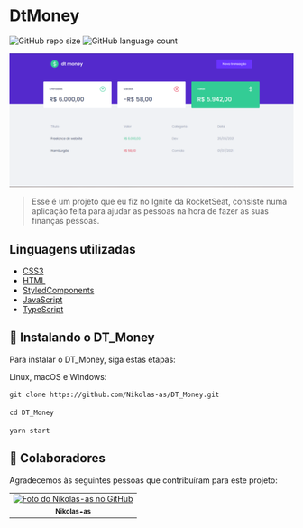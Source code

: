 # DtMoney

![GitHub repo size](https://img.shields.io/github/repo-size/Nikolas-as/DT_Money?style=for-the-badge)
![GitHub language count](https://img.shields.io/github/languages/count/Nikolas-as/DT_Money?style=for-the-badge)

<img src="/src/assets/dtmoney.PNG" alt="exemplo imagem">

> Esse é um projeto que eu fiz no Ignite da RocketSeat, consiste numa aplicação feita para ajudar as pessoas na hora de fazer as suas finanças pessoas. 


## Linguagens utilizadas

- [CSS3](https://developer.mozilla.org/pt-BR/docs/Web/CSS)
- [HTML](https://developer.mozilla.org/pt-BR/docs/Web/HTML)
- [StyledComponents](https://styled-components.com/)
- [JavaScript](https://developer.mozilla.org/pt-BR/docs/Web/JavaScript)
- [TypeScript](https://www.typescriptlang.org/)

## 🚀 Instalando o DT_Money

Para instalar o DT_Money, siga estas etapas:

Linux, macOS e Windows:
```
git clone https://github.com/Nikolas-as/DT_Money.git

cd DT_Money

yarn start
```
## 🤝 Colaboradores

Agradecemos às seguintes pessoas que contribuíram para este projeto:

<table>
  <tr>
    <td align="center">
      <a href="#">
        <img src="https://avatars.githubusercontent.com/u/62979208?v=4" width="100px;" alt="Foto do Nikolas-as no GitHub"/><br>
        <sub>
          <b>Nikolas-as</b>
        </sub>
      </a>
    </td>
</table>
